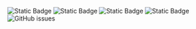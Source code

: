 ![Static Badge](https://img.shields.io/badge/blacklists-60-000000) ![Static Badge](https://img.shields.io/badge/blacklisted-2765879-cc0000) ![Static Badge](https://img.shields.io/badge/whitelisted-2242-00CC00) ![Static Badge](https://img.shields.io/badge/streaming_blacklist-28107-000000) ![GitHub issues](https://img.shields.io/github/issues/fabriziosalmi/blacklists)

